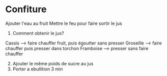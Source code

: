 # Confiture

Ajouter l'eau au fruit 
Mettre le feu pour faire sortir le jus

1. Comment obtenir le jus?

Cassis --> faire chauffer fruit, puis égoutter sans presser 
Groseille --> faire chauffer puis presser dans torchon
Framboise --> presser sans faire chauffer 

2. Ajouter le même poids de sucre au jus 
3. Porter a ebullition 3 min
